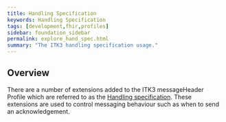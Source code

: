 ```yaml
---
title: Handling Specification
keywords: Handling Specification
tags: [development,fhir,profiles]
sidebar: foundation_sidebar
permalink: explore_hand_spec.html
summary: "The ITK3 handling specification usage."
---
```




## Overview ##

There are a number of extensions added to the ITK3 messageHeader Profile which are referred to as the [Handling specification](https://developer.nhs.uk/apis/itk3messagedistribution-2-8-0/explore_hand_spec.html). These extensions are used to control messaging behaviour such as when to send an acknowledgement. 






